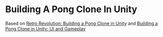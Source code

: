 # Building A Pong Clone In Unity

Based on [Retro Revolution: Building a Pong Clone in Unity](https://www.sitepoint.com/retro-revolution-building-a-pong-clone-in-unity/) and [Building a Pong Clone in Unity: UI and Gameplay](https://www.sitepoint.com/building-a-pong-clone-in-unity-ui-and-gameplay/)
